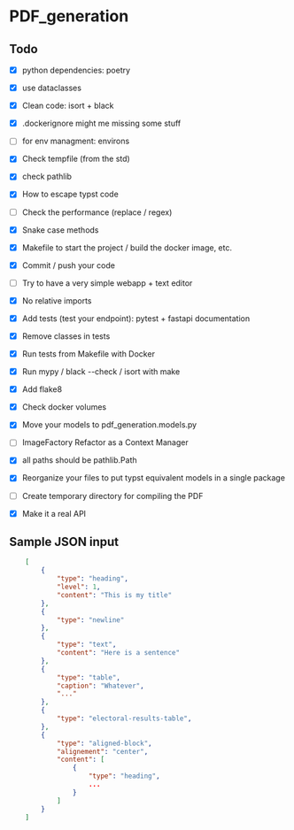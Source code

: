 # PDF_generation

## Todo

- [x] python dependencies: poetry
- [x] use dataclasses
- [x] Clean code: isort + black
- [X] .dockerignore might me missing some stuff
- [ ] for env managment: environs
- [X] Check tempfile (from the std)
- [X] check pathlib
- [X] How to escape typst code
- [ ] Check the performance (replace / regex)
- [X] Snake case methods
- [X] Makefile to start the project / build the docker image, etc.
- [X] Commit / push your code
- [ ] Try to have a very simple webapp + text editor
- [X] No relative imports
- [X] Add tests (test your endpoint): pytest + fastapi documentation
- [X] Remove classes in tests
- [X] Run tests from Makefile with Docker
- [X] Run mypy / black --check / isort with make
- [X] Add flake8
- [X] Check docker volumes
- [X] Move your models to pdf_generation.models.py
- [ ] ImageFactory Refactor as a Context Manager
- [X] all paths should be pathlib.Path
- [X] Reorganize your files to put typst equivalent models in a single package
- [ ] Create temporary directory for compiling the PDF
- [X] Make it a real API


## Sample JSON input

```json
    [
        {
            "type": "heading",
            "level": 1,
            "content": "This is my title"
        },
        {
            "type": "newline"
        },
        {
            "type": "text",
            "content": "Here is a sentence"
        },
        {
            "type": "table",
            "caption": "Whatever",
            "..."
        },
        {
            "type": "electoral-results-table",
        },
        {
            "type": "aligned-block",
            "alignement": "center",
            "content": [
                {
                    "type": "heading",
                    ...
                }
            ]
        }
    ]
```
